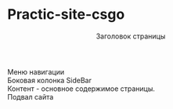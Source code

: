 # Practic-site-csgo
<!doctype html>
<html lang="ru">
<head>
  <meta charset="utf-8" />
  <title></title>
  <link rel="stylesheet" href="style.css" />
</head>
<body>

<header>Заголовок страницы</header>

<nav>Меню навигации</nav>

<aside>Боковая колонка SideBar</aside>

<article>
 Контент - основное содержимое страницы.
</article>

<footer>Подвал сайта</footer>
 
</body>
</html>